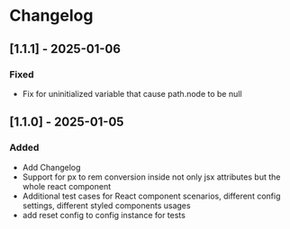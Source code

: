 # Changelog

## [1.1.1] - 2025-01-06

### Fixed

- Fix for uninitialized variable that cause path.node to be null

## [1.1.0] - 2025-01-05

### Added

- Add Changelog
- Support for px to rem conversion inside not only jsx attributes but the whole react component
- Additional test cases for React component scenarios, different config settings, different styled components usages
- add reset config to config instance for tests
